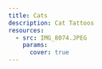 ```yaml
---
title: Cats
description: Cat Tattoos
resources:
  - src: IMG_8074.JPEG
    params:
      cover: true
---
```

